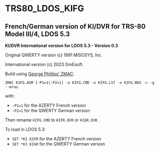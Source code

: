TRS80_LDOS_KIFG
===============

French/German version of KI/DVR for TRS-80 Model III/4, LDOS 5.3
----------------------------------------------------------------

**KI/DVR International version for LDOS 5.3 - Version 0.3**

Original QWERTY version (c) 1991 MISOSYS, Inc.

International version (c) 2023 GmEsoft.

Build using [George Phillips' ZMAC](http://www.48k.ca/zmac.html):

`ZMAC KIFG.ASM [-P1=1|-P2=1] -o KIFG.CMD -o KIFG.LST -o KIFG.BDS -c -g --mras`

with:
  - `-P1=1` for the AZERTY French version
  - `-P2=1` for the QWERTY German version

Then rename `KIFG.CMD` to `KIFR.DVR` or `KIGR.DVR` .

To load in LDOS 5.3:
- `SET *KI KIFR` for the AZERTY French version
- `SET *KI KIGR` for the QWERTY German version

